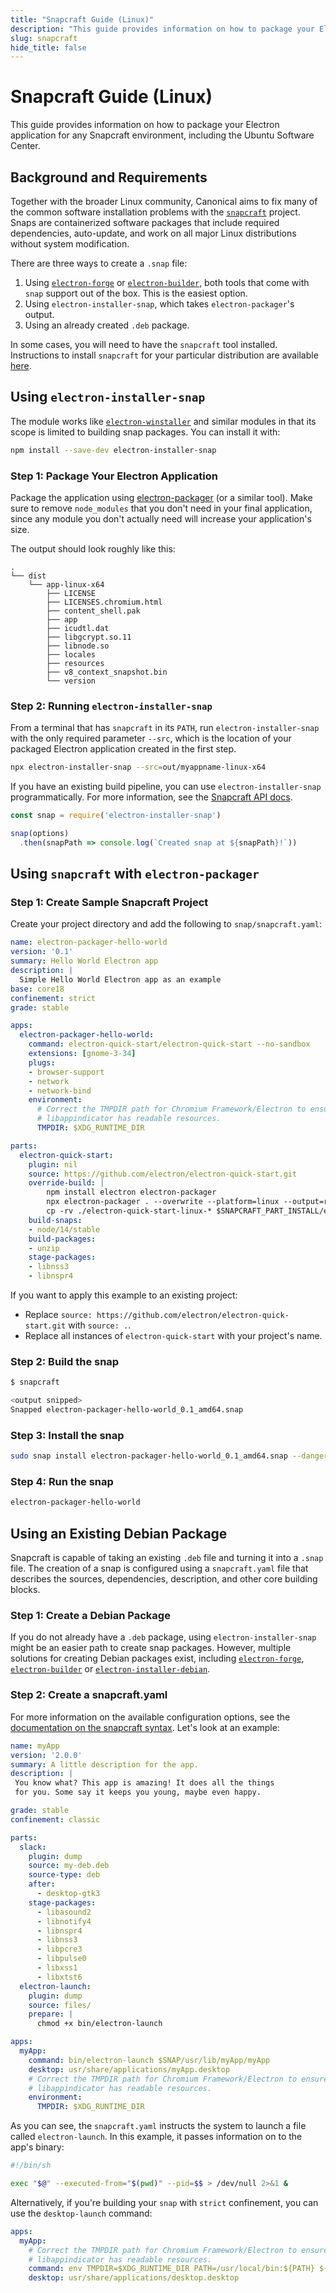 ```yaml
---
title: "Snapcraft Guide (Linux)"
description: "This guide provides information on how to package your Electron application for any Snapcraft environment, including the Ubuntu Software Center."
slug: snapcraft
hide_title: false
---
```


# Snapcraft Guide (Linux)

This guide provides information on how to package your Electron application
for any Snapcraft environment, including the Ubuntu Software Center.

## Background and Requirements

Together with the broader Linux community, Canonical aims to fix many of the
common software installation problems with the [`snapcraft`](https://snapcraft.io/)
project. Snaps are containerized software packages that include required
dependencies, auto-update, and work on all major Linux distributions without
system modification.

There are three ways to create a `.snap` file:

1) Using [`electron-forge`][electron-forge] or
   [`electron-builder`][electron-builder], both tools that come with `snap`
   support out of the box. This is the easiest option.
2) Using `electron-installer-snap`, which takes `electron-packager`'s output.
3) Using an already created `.deb` package.

In some cases, you will need to have the `snapcraft` tool installed.
Instructions to install `snapcraft` for your particular distribution are
available [here](https://snapcraft.io/docs/installing-snapcraft).

## Using `electron-installer-snap`

The module works like [`electron-winstaller`][electron-winstaller] and similar
modules in that its scope is limited to building snap packages. You can install
it with:

```sh
npm install --save-dev electron-installer-snap
```

### Step 1: Package Your Electron Application

Package the application using [electron-packager][electron-packager] (or a
similar tool). Make sure to remove `node_modules` that you don't need in your
final application, since any module you don't actually need will increase
your application's size.

The output should look roughly like this:

```plaintext
.
└── dist
    └── app-linux-x64
        ├── LICENSE
        ├── LICENSES.chromium.html
        ├── content_shell.pak
        ├── app
        ├── icudtl.dat
        ├── libgcrypt.so.11
        ├── libnode.so
        ├── locales
        ├── resources
        ├── v8_context_snapshot.bin
        └── version
```

### Step 2: Running `electron-installer-snap`

From a terminal that has `snapcraft` in its `PATH`, run `electron-installer-snap`
with the only required parameter `--src`, which is the location of your packaged
Electron application created in the first step.

```sh
npx electron-installer-snap --src=out/myappname-linux-x64
```

If you have an existing build pipeline, you can use `electron-installer-snap`
programmatically. For more information, see the [Snapcraft API docs][snapcraft-syntax].

```js
const snap = require('electron-installer-snap')

snap(options)
  .then(snapPath => console.log(`Created snap at ${snapPath}!`))
```

## Using `snapcraft` with `electron-packager`

### Step 1: Create Sample Snapcraft Project

Create your project directory and add the following to `snap/snapcraft.yaml`:

```yaml
name: electron-packager-hello-world
version: '0.1'
summary: Hello World Electron app
description: |
  Simple Hello World Electron app as an example
base: core18
confinement: strict
grade: stable

apps:
  electron-packager-hello-world:
    command: electron-quick-start/electron-quick-start --no-sandbox
    extensions: [gnome-3-34]
    plugs:
    - browser-support
    - network
    - network-bind
    environment:
      # Correct the TMPDIR path for Chromium Framework/Electron to ensure
      # libappindicator has readable resources.
      TMPDIR: $XDG_RUNTIME_DIR

parts:
  electron-quick-start:
    plugin: nil
    source: https://github.com/electron/electron-quick-start.git
    override-build: |
        npm install electron electron-packager
        npx electron-packager . --overwrite --platform=linux --output=release-build --prune=true
        cp -rv ./electron-quick-start-linux-* $SNAPCRAFT_PART_INSTALL/electron-quick-start
    build-snaps:
    - node/14/stable
    build-packages:
    - unzip
    stage-packages:
    - libnss3
    - libnspr4
```

If you want to apply this example to an existing project:

- Replace `source: https://github.com/electron/electron-quick-start.git` with `source: .`.
- Replace all instances of `electron-quick-start` with your project's name.

### Step 2: Build the snap

```sh
$ snapcraft

<output snipped>
Snapped electron-packager-hello-world_0.1_amd64.snap
```

### Step 3: Install the snap

```sh
sudo snap install electron-packager-hello-world_0.1_amd64.snap --dangerous
```

### Step 4: Run the snap

```sh
electron-packager-hello-world
```

## Using an Existing Debian Package

Snapcraft is capable of taking an existing `.deb` file and turning it into
a `.snap` file. The creation of a snap is configured using a `snapcraft.yaml`
file that describes the sources, dependencies, description, and other core
building blocks.

### Step 1: Create a Debian Package

If you do not already have a `.deb` package, using `electron-installer-snap`
might be an easier path to create snap packages. However, multiple solutions
for creating Debian packages exist, including [`electron-forge`][electron-forge],
[`electron-builder`][electron-builder] or
[`electron-installer-debian`][electron-installer-debian].

### Step 2: Create a snapcraft.yaml

For more information on the available configuration options, see the
[documentation on the snapcraft syntax][snapcraft-syntax].
Let's look at an example:

```yaml
name: myApp
version: '2.0.0'
summary: A little description for the app.
description: |
 You know what? This app is amazing! It does all the things
 for you. Some say it keeps you young, maybe even happy.

grade: stable
confinement: classic

parts:
  slack:
    plugin: dump
    source: my-deb.deb
    source-type: deb
    after:
      - desktop-gtk3
    stage-packages:
      - libasound2
      - libnotify4
      - libnspr4
      - libnss3
      - libpcre3
      - libpulse0
      - libxss1
      - libxtst6
  electron-launch:
    plugin: dump
    source: files/
    prepare: |
      chmod +x bin/electron-launch

apps:
  myApp:
    command: bin/electron-launch $SNAP/usr/lib/myApp/myApp
    desktop: usr/share/applications/myApp.desktop
    # Correct the TMPDIR path for Chromium Framework/Electron to ensure
    # libappindicator has readable resources.
    environment:
      TMPDIR: $XDG_RUNTIME_DIR
```

As you can see, the `snapcraft.yaml` instructs the system to launch a file
called `electron-launch`. In this example, it passes information on to the
app's binary:

```sh
#!/bin/sh

exec "$@" --executed-from="$(pwd)" --pid=$$ > /dev/null 2>&1 &
```

Alternatively, if you're building your `snap` with `strict` confinement, you
can use the `desktop-launch` command:

```yaml
apps:
  myApp:
    # Correct the TMPDIR path for Chromium Framework/Electron to ensure
    # libappindicator has readable resources.
    command: env TMPDIR=$XDG_RUNTIME_DIR PATH=/usr/local/bin:${PATH} ${SNAP}/bin/desktop-launch $SNAP/myApp/desktop
    desktop: usr/share/applications/desktop.desktop
```

[snapcraft.io]: https://snapcraft.io/
[snapcraft-store]: https://snapcraft.io/store/
[snapcraft-syntax]: https://docs.snapcraft.io/build-snaps/syntax
[electron-packager]: https://github.com/electron/electron-packager
[electron-forge]: https://github.com/electron-userland/electron-forge
[electron-builder]: https://github.com/electron-userland/electron-builder
[electron-installer-debian]: https://github.com/unindented/electron-installer-debian
[electron-winstaller]: https://github.com/electron/windows-installer
